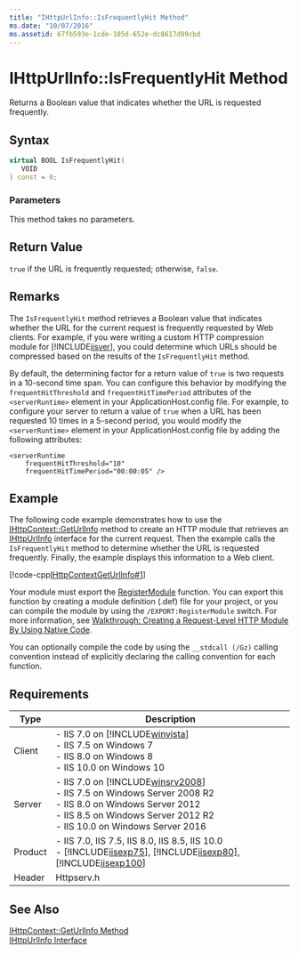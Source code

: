 ```yaml
---
title: "IHttpUrlInfo::IsFrequentlyHit Method"
ms.date: "10/07/2016"
ms.assetid: 67fb593e-1cde-105d-652e-dc8617d99cbd
---
```

# IHttpUrlInfo::IsFrequentlyHit Method
Returns a Boolean value that indicates whether the URL is requested frequently.  
  
## Syntax  
  
```cpp  
virtual BOOL IsFrequentlyHit(  
   VOID  
) const = 0;  
```  
  
### Parameters  
 This method takes no parameters.  
  
## Return Value  
 `true` if the URL is frequently requested; otherwise, `false`.  
  
## Remarks  
 The `IsFrequentlyHit` method retrieves a Boolean value that indicates whether the URL for the current request is frequently requested by Web clients. For example, if you were writing a custom HTTP compression module for [!INCLUDE[iisver](../../wmi-provider/includes/iisver-md.md)], you could determine which URLs should be compressed based on the results of the `IsFrequentlyHit` method.  
  
 By default, the determining factor for a return value of `true` is two requests in a 10-second time span. You can configure this behavior by modifying the `frequentHitThreshold` and `frequentHitTimePeriod` attributes of the `<serverRuntime>` element in your ApplicationHost.config file. For example, to configure your server to return a value of `true` when a URL has been requested 10 times in a 5-second period, you would modify the `<serverRuntime>` element in your ApplicationHost.config file by adding the following attributes:  
  
```  
<serverRuntime  
    frequentHitThreshold="10"  
    frequentHitTimePeriod="00:00:05" />  
```  
  
## Example  
 The following code example demonstrates how to use the [IHttpContext::GetUrlInfo](../../web-development-reference/native-code-api-reference/ihttpcontext-geturlinfo-method.md) method to create an HTTP module that retrieves an [IHttpUrlInfo](../../web-development-reference/native-code-api-reference/ihttpurlinfo-interface.md) interface for the current request. Then the example calls the `IsFrequentlyHit` method to determine whether the URL is requested frequently. Finally, the example displays this information to a Web client.  
  
 [!code-cpp[IHttpContextGetUrlInfo#1](../../../samples/snippets/cpp/VS_Snippets_IIS/IIS7/IHttpContextGetUrlInfo/cpp/IHttpContextGetUrlInfo.cpp#1)]  
  
 Your module must export the [RegisterModule](../../web-development-reference/native-code-api-reference/pfn-registermodule-function.md) function. You can export this function by creating a module definition (.def) file for your project, or you can compile the module by using the `/EXPORT:RegisterModule` switch. For more information, see [Walkthrough: Creating a Request-Level HTTP Module By Using Native Code](../../web-development-reference/native-code-development-overview/walkthrough-creating-a-request-level-http-module-by-using-native-code.md).  
  
 You can optionally compile the code by using the `__stdcall (/Gz)` calling convention instead of explicitly declaring the calling convention for each function.  
  
## Requirements  
  
|Type|Description|  
|----------|-----------------|  
|Client|-   IIS 7.0 on [!INCLUDE[winvista](../../wmi-provider/includes/winvista-md.md)]<br />-   IIS 7.5 on Windows 7<br />-   IIS 8.0 on Windows 8<br />-   IIS 10.0 on Windows 10|  
|Server|-   IIS 7.0 on [!INCLUDE[winsrv2008](../../wmi-provider/includes/winsrv2008-md.md)]<br />-   IIS 7.5 on Windows Server 2008 R2<br />-   IIS 8.0 on Windows Server 2012<br />-   IIS 8.5 on Windows Server 2012 R2<br />-   IIS 10.0 on Windows Server 2016|  
|Product|-   IIS 7.0, IIS 7.5, IIS 8.0, IIS 8.5, IIS 10.0<br />-   [!INCLUDE[iisexp75](../../web-development-reference/native-code-api-reference/includes/iisexp75-md.md)], [!INCLUDE[iisexp80](../../web-development-reference/native-code-api-reference/includes/iisexp80-md.md)], [!INCLUDE[iisexp100](../../web-development-reference/native-code-api-reference/includes/iisexp100-md.md)]|  
|Header|Httpserv.h|  
  
## See Also  
 [IHttpContext::GetUrlInfo Method](../../web-development-reference/native-code-api-reference/ihttpcontext-geturlinfo-method.md)   
 [IHttpUrlInfo Interface](../../web-development-reference/native-code-api-reference/ihttpurlinfo-interface.md)